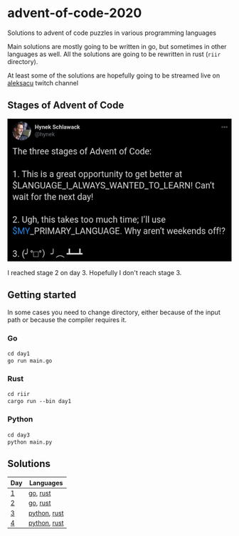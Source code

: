 # advent-of-code-2020

Solutions to advent of code puzzles in various programming languages

Main solutions are mostly going to be written in go, but sometimes in other languages
as well. All the solutions are going to be rewritten in rust (`riir` directory).

At least some of the solutions are hopefully going to be streamed live on [aleksacu](https://twitch.tv/aleksacu)
twitch channel

## Stages of Advent of Code
![aoc-stages](aoc-stages.png)

I reached stage 2 on day 3. Hopefully I don't reach stage 3.

## Getting started

In some cases you need to change directory, either because of the input path or
because the compiler requires it.

### Go

```shell script
cd day1
go run main.go
```

### Rust

```shell script
cd riir
cargo run --bin day1
```

### Python

```shell script
cd day3
python main.py
```

## Solutions

| Day                                      | Languages                                         |
| ---------------------------------------- | ------------------------------------------------- |
| [1](https://adventofcode.com/2020/day/1) | [go](day1/main.go), [rust](riir/day1/main.rs)     |
| [2](https://adventofcode.com/2020/day/2) | [go](day2/main.go), [rust](riir/day2/main.rs)     |
| [3](https://adventofcode.com/2020/day/3) | [python](day3/main.py), [rust](riir/day3/main.rs) |
| [4](https://adventofcode.com/2020/day/4) | [python](day4/main.py), [rust](riir/day4/main.rs) |
